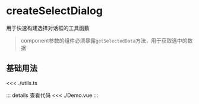 # createSelectDialog

用于快速构建选择对话框的工具函数

> component参数的组件必须暴露`getSelectedData`方法，用于获取选中的数据

<script setup>
import Demo from './Demo.vue'
</script>

## 基础用法

<Demo></Demo>

<<< ./utils.ts

::: details 查看代码
<<< ./Demo.vue
:::
